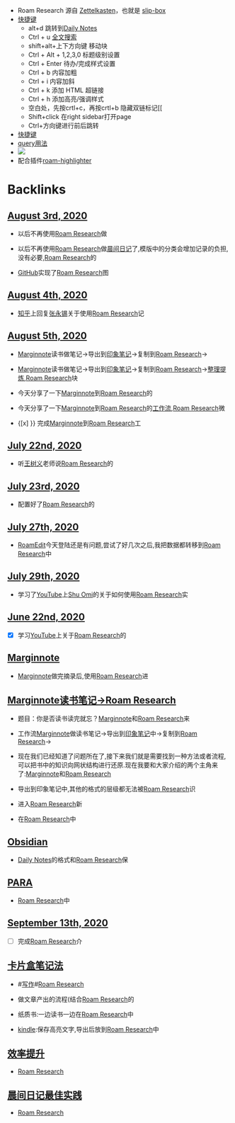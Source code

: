 - Roam Research 源自 [Zettelkasten](<Zettelkasten.md>)，也就是 [slip-box](<slip-box.md>)
- [快捷键](<快捷键.md>)
    - alt+d 跳转到[Daily Notes](<Daily Notes.md>)
    - Ctrl + u  [全文搜索](<全文搜索.md>)
    - shift+alt+上下方向键  移动块
    - Ctrl + Alt + 1,2,3,0  标题级别设置
    - Ctrl + Enter  待办/完成样式设置
    - Ctrl + b 内容加粗
    - Ctrl + i  内容加斜
    - Ctrl + k 添加 HTML 超链接
    - Ctrl + h 添加高亮/强调样式
    - 空白处，先按crtl+c，再按crtl+b 隐藏双链标记[[
    - Shift+click 在right sidebar打开page
    - Ctrl+方向键进行前后跳转
- [快捷键](https://hintsnet.com/pimgeek/2020/05/23/roam-research-keyboard-shortcuts-summary/)
- [query用法](https://mp.weixin.qq.com/s/w_rqGvFJXKMeMEAPLisiiQ)
- ![](https://firebasestorage.googleapis.com/v0/b/firescript-577a2.appspot.com/o/imgs%2Fapp%2Flxyer%2FisiCQFTu1o.png?alt=media&token=33f265ad-051e-4e85-812b-e4b673720781)
- 配合插件[roam-highlighter](<roam-highlighter.md>)

# Backlinks
## [August 3rd, 2020](<August 3rd, 2020.md>)
- 以后不再使用[Roam Research](<Roam Research.md>)做

- 以后不再使用[Roam Research](<Roam Research.md>)做[晨间日记](<晨间日记.md>)了,模版中的分类会增加记录的负担,没有必要,[Roam Research](<Roam Research.md>)的

- [GitHub](<GitHub.md>)实现了[Roam Research](<Roam Research.md>)图

## [August 4th, 2020](<August 4th, 2020.md>)
- [知乎](<知乎.md>)上回复[张永锡](<张永锡.md>)关于使用[Roam Research](<Roam Research.md>)记

## [August 5th, 2020](<August 5th, 2020.md>)
- [Marginnote](<Marginnote.md>)读书做笔记→导出到[印象笔记](<印象笔记.md>)→复制到[Roam Research](<Roam Research.md>)→

- [Marginnote](<Marginnote.md>)读书做笔记→导出到[印象笔记](<印象笔记.md>)→复制到[Roam Research](<Roam Research.md>)→[整理提炼](<整理提炼.md>),[Roam Research](<Roam Research.md>)块

- 今天分享了一下[Marginnote](<Marginnote.md>)到[Roam Research](<Roam Research.md>)的

- 今天分享了一下[Marginnote](<Marginnote.md>)到[Roam Research](<Roam Research.md>)的[工作流](<工作流.md>),[Roam Research](<Roam Research.md>)微

- {[x] }} 完成[Marginnote](<Marginnote.md>)到[Roam Research](<Roam Research.md>)工

## [July 22nd, 2020](<July 22nd, 2020.md>)
- 听[王树义](<王树义.md>)老师说[Roam Research](<Roam Research.md>)的

## [July 23rd, 2020](<July 23rd, 2020.md>)
- 配置好了[Roam Research](<Roam Research.md>)的

## [July 27th, 2020](<July 27th, 2020.md>)
- [RoamEdit](<RoamEdit.md>)今天登陆还是有问题,尝试了好几次之后,我把数据都转移到[Roam Research](<Roam Research.md>)中

## [July 29th, 2020](<July 29th, 2020.md>)
- 学习了[YouTube](<YouTube.md>)上[Shu Omi](<Shu Omi.md>)的关于如何使用[Roam Research](<Roam Research.md>)实

## [June 22nd, 2020](<June 22nd, 2020.md>)
- [x] 学习[YouTube](<YouTube.md>)上关于[Roam Research](<Roam Research.md>)的

## [Marginnote](<Marginnote.md>)
- [Marginnote](<Marginnote.md>)做完摘录后,使用[Roam Research](<Roam Research.md>)进

## [Marginnote读书笔记→Roam Research](<Marginnote读书笔记→Roam Research.md>)
- 题目：你是否读书读完就忘？[Marginnote](<Marginnote.md>)和[Roam Research](<Roam Research.md>)来

- 工作流[Marginnote](<Marginnote.md>)做读书笔记→导出到[印象笔记](<印象笔记.md>)中→复制到[Roam Research](<Roam Research.md>)→

- 现在我们已经知道了问题所在了,接下来我们就是需要找到一种方法或者流程,可以把书中的知识向网状结构进行还原.现在我要和大家介绍的两个主角来了:[Marginnote](<Marginnote.md>)和[Roam Research](<Roam Research.md>)

- 导出到印象笔记中,其他的格式的层级都无法被[Roam Research](<Roam Research.md>)识

- 进入[Roam Research](<Roam Research.md>)新

- 在[Roam Research](<Roam Research.md>)中

## [Obsidian](<Obsidian.md>)
- [Daily Notes](<Daily Notes.md>)的格式和[Roam Research](<Roam Research.md>)保

## [PARA](<PARA.md>)
- [Roam Research](<Roam Research.md>)中

## [September 13th, 2020](<September 13th, 2020.md>)
- [ ] 完成[Roam Research](<Roam Research.md>)介

## [卡片盒笔记法](<卡片盒笔记法.md>)
- #[写作](<写作.md>)#[Roam Research](<Roam Research.md>)

- 做文章产出的流程(结合[Roam Research](<Roam Research.md>)的

- 纸质书:一边读书一边在[Roam Research](<Roam Research.md>)中

- [kindle](<kindle.md>):保存高亮文字,导出后放到[Roam Research](<Roam Research.md>)中

## [效率提升](<效率提升.md>)
- [Roam Research](<Roam Research.md>)

## [晨间日记最佳实践](<晨间日记最佳实践.md>)
- [Roam Research](<Roam Research.md>)

